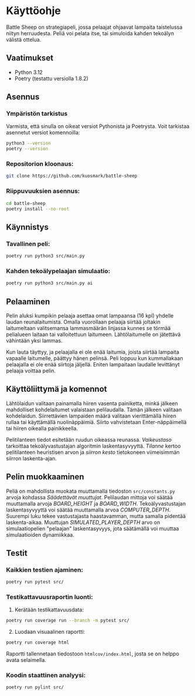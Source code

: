 # Käyttöohje

Battle Sheep on strategiapeli, jossa pelaajat ohjaavat lampaita taistelussa niityn herruudesta. Peliä voi pelata itse, tai simuloida kahden tekoälyn välistä ottelua.

## Vaatimukset

- Python 3.12
- Poetry (testattu versiolla 1.8.2)

## Asennus

### Ympäristön tarkistus

Varmista, että sinulla on oikeat versiot Pythonista ja Poetrysta. Voit tarkistaa asennetut versiot komennoilla:

```sh
python3 --version
poetry --version
```

### Repositorion kloonaus:

```sh
git clone https://github.com/kuosmark/battle-sheep
```

### Riippuvuuksien asennus:

```sh
cd battle-sheep
poetry install --no-root
```

## Käynnistys

### Tavallinen peli:

```sh
poetry run python3 src/main.py
```

### Kahden tekoälypelaajan simulaatio:

```sh
poetry run python3 src/main.py ai
```

## Pelaaminen

Pelin aluksi kumpikin pelaaja asettaa omat lampaansa (16 kpl) yhdelle laudan reunalaitumista. Omalla vuorollaan pelaaja siirtää joltakin laitumeltaan valitsemansa lammasmäärän linjassa kunnes se törmää pelialueen laitaan tai valloitettuun laitumeen. Lähtölaitumelle on jätettävä vähintään yksi lammas.

Kun lauta täyttyy, ja pelaajalla ei ole enää laitumia, joista siirtää lampaita vapaalle laitumelle, päättyy hänen pelinsä. Peli loppuu kun kummallakaan pelaajalla ei ole enää siirtoja jäljellä. Eniten lampaitaan laudalle levittänyt pelaaja voittaa pelin.

## Käyttöliittymä ja komennot

Lähtölaidun valitaan painamalla hiiren vasenta painiketta, minkä jälkeen mahdolliset kohdelaitumet valaistaan pelilaudalla. Tämän jälkeen valitaan kohdelaidun. Siirrettävien lampaiden määrä valitaan vierittämällä hiiren rullaa tai käyttämällä nuolinäppäimiä. Siirto vahvistetaan Enter-näppäimellä tai hiiren oikealla painikkeella.

Pelitilanteen tiedot esitetään ruudun oikeassa reunassa. _Vaikeustaso_ tarkoittaa tekoälyvastustajan algoritmin laskentasyvyyttä. _Tilanne_ kertoo pelitilanteen heuristisen arvon ja _siirron kesto_ tietokoneen viimeisimmän siirron laskenta-ajan.

## Pelin muokkaaminen

Peliä on mahdollista muokata muuttamalla tiedoston `src/constants.py` arvoja kohdassa _Säädettävät muuttujat_. Pelilaudan mittoja voi säätää muuttamalla arvoja _BOARD_HEIGHT_ ja _BOARD_WIDTH_. Tekoälyvastustajan laskentasyvyyttä voi säätää muuttamalla arvoa _COMPUTER_DEPTH_. Suurempi luku tekee vastustajasta haastavamman, mutta samalla pidentää laskenta-aikaa. Muuttujan _SIMULATED_PLAYER_DEPTH_ arvo on simulaatiopelien "pelaajan" laskentasyvyys, jota säätämällä voi muuttaa simulaatioiden dynamiikkaa.

## Testit

### Kaikkien testien ajaminen:

```sh
poetry run pytest src/
```

### Testikattavuusraportin luonti:

1. Kerätään testikattavuusdata:

```sh
poetry run coverage run --branch -m pytest src/
```

2. Luodaan visuaalinen raportti:

```sh
poetry run coverage html
```

Raportti tallennetaan tiedostoon `htmlcov/index.html`, josta se on helppo avata selaimella.

### Koodin staattinen analyysi:

```sh
poetry run pylint src/
```
